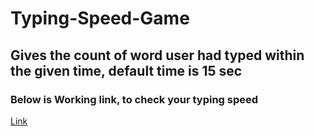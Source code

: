 # Typing-Speed-Game
## Gives the count of word user had typed within the given time, default time is 15 sec
### Below is Working link, to check your typing speed

[Link](https://tej2707.github.io/typing-speed-game/)
